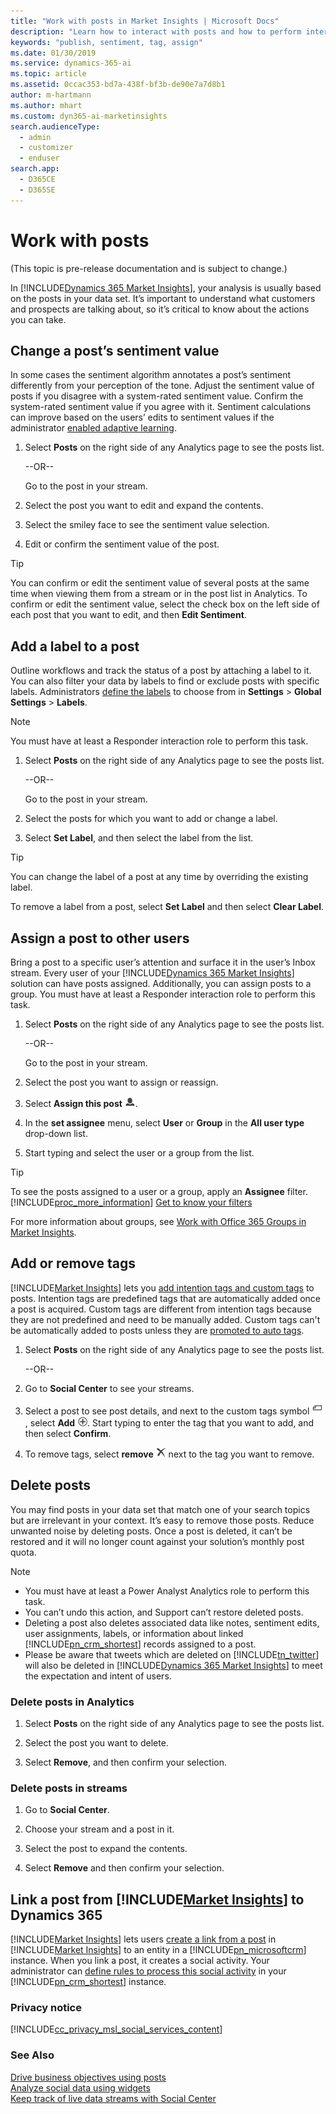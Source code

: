 ```yaml
---
title: "Work with posts in Market Insights | Microsoft Docs"
description: "Learn how to interact with posts and how to perform internal actions."
keywords: "publish, sentiment, tag, assign"
ms.date: 01/30/2019
ms.service: dynamics-365-ai
ms.topic: article
ms.assetid: 0ccac353-bd7a-438f-bf3b-de90e7a7d8b1
author: m-hartmann
ms.author: mhart
ms.custom: dyn365-ai-marketinsights
search.audienceType: 
  - admin
  - customizer
  - enduser
search.app: 
  - D365CE
  - D365SE
---
```


# Work with posts

(This topic is pre-release documentation and is subject to change.)

In [!INCLUDE[Dynamics 365 Market Insights](../includes/pn-market-insights-long.md)], your analysis is usually based on the posts in your data set. It’s important to understand what customers and prospects are talking about, so it’s critical to know about the actions you can take.  
  
## Change a post’s sentiment value 

In some cases the sentiment algorithm annotates a post’s sentiment differently from your perception of the tone. Adjust the sentiment value of posts if you disagree with a system-rated sentiment value. Confirm the system-rated sentiment value if you agree with it. Sentiment calculations can improve based on the users’ edits to sentiment values if the administrator [enabled adaptive learning](adaptive-learning.md).
  
1.  Select **Posts** on the right side of any Analytics page to see the posts list.  
  
     --OR--  
  
     Go to the post in your stream.  
  
2.  Select the post you want to edit and expand the contents.  
  
3.  Select the smiley face to see the sentiment value selection.  
  
4.  Edit or confirm the sentiment value of the post.  
  
> [!TIP]
>  You can confirm or edit the sentiment value of several posts at the same time when viewing them from a stream or in the post list in Analytics. To confirm or edit the sentiment value, select the check box on the left side of each post that you want to edit, and then  **Edit Sentiment**.  
  
## Add a label to a post

Outline workflows and track the status of a post by attaching a label to it. You can also filter your data by labels to find or exclude posts with specific labels. Administrators [define the labels](manage-global-settings.md#manage-labels-for-posts) to choose from in **Settings** > **Global Settings** > **Labels**.
  
> [!NOTE]
>  You must have at least a Responder interaction role to perform this task.  
  
1.  Select **Posts** on the right side of any Analytics page to see the posts list.  
  
     --OR--  
  
     Go to the post in your stream.  
  
2.  Select the posts for which you want to add or change a label.  
  
3.  Select **Set Label**, and then select the label from the list.  
  
> [!TIP]
>  You can change the label of a post at any time by overriding the existing label.  
>   
>  To remove a label from a post, select **Set Label** and then select **Clear Label**.  
  
## Assign a post to other users

Bring a post to a specific user’s attention and surface it in the user’s Inbox stream. Every user of your [!INCLUDE[Dynamics 365 Market Insights](../includes/pn-market-insights-long.md)] solution can have posts assigned. Additionally, you can assign posts to a group. You must have at least a Responder interaction role to perform this task.  
  
1.  Select **Posts** on the right side of any Analytics page to see the posts list.  
  
     --OR--  
  
     Go to the post in your stream.  
  
2.  Select the post you want to assign or reassign.  
  
3.  Select **Assign this post** ![user symbol](media/user-avatar-icon.png "User symbol").  
  
4.  In the **set assignee** menu, select **User** or **Group** in the **All user type** drop-down list.  
  
5.  Start typing and select the user or a group from the list.  
  
> [!TIP]
>  To see the posts assigned to a user or a group, apply an **Assignee** filter. [!INCLUDE[proc_more_information](../includes/proc-more-information.md)] [Get to know your filters](understand-filters.md)  
> 
>  For more information about groups, see [Work with Office 365 Groups in Market Insights](office-365-groups.md).  
  
## Add or remove tags 
 
[!INCLUDE[Market Insights](../includes/pn-market-insights-short.md)] lets you [add intention tags and custom tags](tags.md) to posts. Intention tags are predefined tags that are automatically added once a post is acquired. Custom tags are different from intention tags because they are not predefined and need to be manually added. Custom tags can't be automatically added to posts unless they are [promoted to auto tags](tags.md#promote-custom-tags-to-auto-tags). 
  
1.  Select **Posts** on the right side of any Analytics page to see the posts list.  
  
     --OR--  
  
2.  Go to **Social Center** to see your streams.  
  
3.  Select a post to see post details, and next to the custom tags symbol ![tag symbol in market insights](media/tag-symbol.png "Tag symbol in Market Insights"), select **Add** ![add button](media/add-icon.png "Add button"). Start typing to enter the  tag that you want to add, and then select **Confirm**.  
  
4.  To remove tags,  select **remove** ![delete button](media/delete-icon.png "Delete button") next to the tag you want to remove.  
  
## Delete posts
  
You may find posts in your data set that match one of your search topics but are irrelevant in your context. It’s easy to remove those posts. Reduce unwanted noise by deleting posts. Once a post is deleted, it can’t be restored and it will no longer count against your solution’s monthly post quota.  
  
> [!NOTE]
> - You must have at least a Power Analyst Analytics role to perform this task.  
> - You can’t undo this action, and Support can’t restore deleted posts.  
> - Deleting a post also deletes associated data like notes, sentiment edits, user assignments, labels, or information about linked [!INCLUDE[pn_crm_shortest](../includes/pn-crm-shortest.md)] records assigned to a post.  
> - Please be aware that tweets which are deleted on [!INCLUDE[tn_twitter](../includes/tn-twitter.md)] will also be deleted in [!INCLUDE[Dynamics 365 Market Insights](../includes/pn-market-insights-long.md)] to meet the expectation and intent of users. 
  
### Delete posts in Analytics  
  
1.  Select **Posts** on the right side of any Analytics page to see the posts list.  
  
2.  Select the post you want to delete.  
  
3.  Select **Remove**, and then confirm your selection.  
  
### Delete posts in streams  
  
1.  Go to **Social Center**.  
  
2.  Choose your stream and a post in it.  
  
3.  Select the post to expand the contents.  
  
4.  Select **Remove** and then confirm your selection.  
  
## Link a post from [!INCLUDE[Market Insights](../includes/pn-market-insights-short.md)] to Dynamics 365  

[!INCLUDE[Market Insights](../includes/pn-market-insights-short.md)] lets users [create a link from a post](link-posts-to-dynamics-365.md) in [!INCLUDE[Market Insights](../includes/pn-market-insights-short.md)] to an entity in a [!INCLUDE[pn_microsoftcrm](../includes/pn-microsoftcrm.md)] instance. When you link a post, it creates a social activity. Your administrator can [define rules to process this social activity](create-dynamics-365-record-from-social-post.md) in your [!INCLUDE[pn_crm_shortest](../includes/pn-crm-shortest.md)] instance. 
  
### Privacy notice 
 
[!INCLUDE[cc_privacy_msl_social_services_content](../includes/cc-privacy-market-insights-social-services-content.md)]  
  
### See Also  
 
[Drive business objectives using posts](publish-react-posts.md)   
[Analyze social data using widgets](analyze-social-data-using-widgets.md)   
[Keep track of live data streams with Social Center](social-center.md)
